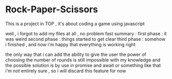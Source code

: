 # Rock-Paper-Scissors
This is a project in TOP , it's about coding a game using javascript 

well , i forgot to add my files at all , no problem 
fast summary : first phase : it was weird 
                second phase : things started to get clear 
                third phase : somehow i finished , and now i'm happy that everything is working right

the only way that i can add the ability to give the user the power of choosing the number of rounds is still impossible with my knowledge and the possible solution is by use in promise and await or something like that i'm not entirely sure  , so i will discard this feature for now 
 